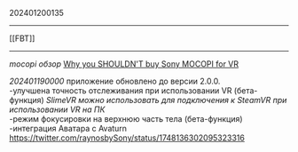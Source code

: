202401200135
***
[[FBT]]
***
*mocopi обзор*
[Why you SHOULDN'T buy Sony MOCOPI for VR](https://youtu.be/LJWpj6MXNsU)

*202401190000*
приложение обновлено до версии 2.0.0.  
-улучшена точность отслеживания при использовании VR (бета-функция)
*SlimeVR можно использовать для подключения к SteamVR при использовании VR на ПК*  
-режим фокусировки на верхнюю часть тела (бета-функция)  
-интеграция Аватара с Avaturn
https://twitter.com/raynosbySony/status/1748136302095323316